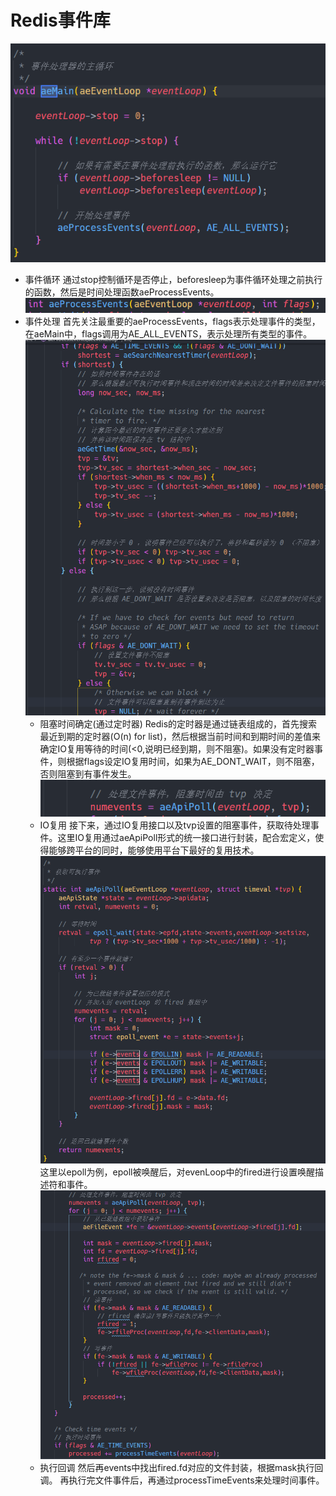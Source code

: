 # Redis事件库
![Redis事件循环](/assets/Redis事件循环.png)
* 事件循环
  通过stop控制循环是否停止，beforesleep为事件循环处理之前执行的函数，然后是时间处理函数aeProcessEvents。
![aeProcessEvents声明](/assets/aeProcessEvents声明.png)
* 事件处理
  首先关注最重要的aeProcessEvents，flags表示处理事件的类型，在aeMain中，flags调用为AE_ALL_EVENTS，表示处理所有类型的事件。
  ![时间事件](/assets/时间事件_nqeu1irrc.png)
  * 阻塞时间确定(通过定时器)
    Redis的定时器是通过链表组成的，首先搜索最近到期的定时器(O(n) for list)，然后根据当前时间和到期时间的差值来确定IO复用等待的时间(<0,说明已经到期，则不阻塞)。如果没有定时器事件，则根据flags设定IO复用时间，如果为AE_DONT_WAIT，则不阻塞，否则阻塞到有事件发生。
  ![IO复用](/assets/IO复用.png)
  * IO复用
    接下来，通过IO复用接口以及tvp设置的阻塞事件，获取待处理事件。这里IO复用通过aeApiPoll形式的统一接口进行封装，配合宏定义，使得能够跨平台的同时，能够使用平台下最好的复用技术。
    ![epoll复用](/assets/epoll复用_nlqv266p5.png)
    这里以epoll为例，epoll被唤醒后，对evenLoop中的fired进行设置唤醒描述符和事件。
    ![执行回调](/assets/执行回调.png)
  * 执行回调
    然后再events中找出fired.fd对应的文件封装，根据mask执行回调。
    再执行完文件事件后，再通过processTimeEvents来处理时间事件。
